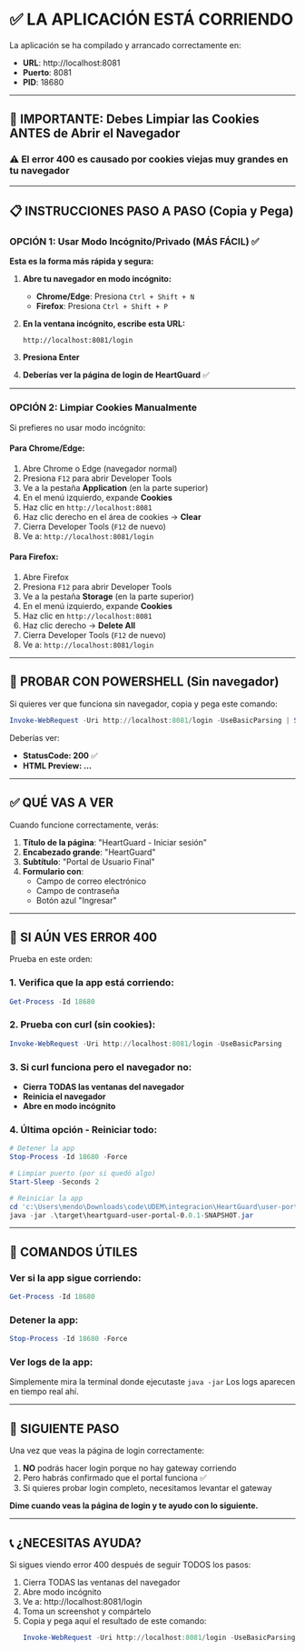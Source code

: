 # ✅ LA APLICACIÓN ESTÁ CORRIENDO

La aplicación se ha compilado y arrancado correctamente en:
- **URL**: http://localhost:8081
- **Puerto**: 8081
- **PID**: 18680

---

## 🔴 IMPORTANTE: Debes Limpiar las Cookies ANTES de Abrir el Navegador

### ⚠️ El error 400 es causado por cookies viejas muy grandes en tu navegador

---

## 📋 INSTRUCCIONES PASO A PASO (Copia y Pega)

### OPCIÓN 1: Usar Modo Incógnito/Privado (MÁS FÁCIL) ✅

**Esta es la forma más rápida y segura:**

1. **Abre tu navegador en modo incógnito:**
   - **Chrome/Edge**: Presiona `Ctrl + Shift + N`
   - **Firefox**: Presiona `Ctrl + Shift + P`

2. **En la ventana incógnito, escribe esta URL:**
   ```
   http://localhost:8081/login
   ```

3. **Presiona Enter**

4. **Deberías ver la página de login de HeartGuard** ✅

---

### OPCIÓN 2: Limpiar Cookies Manualmente

Si prefieres no usar modo incógnito:

#### Para Chrome/Edge:
1. Abre Chrome o Edge (navegador normal)
2. Presiona `F12` para abrir Developer Tools
3. Ve a la pestaña **Application** (en la parte superior)
4. En el menú izquierdo, expande **Cookies**
5. Haz clic en `http://localhost:8081`
6. Haz clic derecho en el área de cookies → **Clear**
7. Cierra Developer Tools (`F12` de nuevo)
8. Ve a: `http://localhost:8081/login`

#### Para Firefox:
1. Abre Firefox
2. Presiona `F12` para abrir Developer Tools
3. Ve a la pestaña **Storage** (en la parte superior)
4. En el menú izquierdo, expande **Cookies**
5. Haz clic en `http://localhost:8081`
6. Haz clic derecho → **Delete All**
7. Cierra Developer Tools (`F12` de nuevo)
8. Ve a: `http://localhost:8081/login`

---

## 🧪 PROBAR CON POWERSHELL (Sin navegador)

Si quieres ver que funciona sin navegador, copia y pega este comando:

```powershell
Invoke-WebRequest -Uri http://localhost:8081/login -UseBasicParsing | Select-Object StatusCode, @{Name='HTML Preview';Expression={$_.Content.Substring(0,200)}}
```

Deberías ver:
- **StatusCode: 200** ✅
- **HTML Preview: <!DOCTYPE html>...**

---

## ✅ QUÉ VAS A VER

Cuando funcione correctamente, verás:

1. **Título de la página**: "HeartGuard - Iniciar sesión"
2. **Encabezado grande**: "HeartGuard"
3. **Subtítulo**: "Portal de Usuario Final"
4. **Formulario con**:
   - Campo de correo electrónico
   - Campo de contraseña
   - Botón azul "Ingresar"

---

## 🐛 SI AÚN VES ERROR 400

Prueba en este orden:

### 1. Verifica que la app está corriendo:
```powershell
Get-Process -Id 18680
```

### 2. Prueba con curl (sin cookies):
```powershell
Invoke-WebRequest -Uri http://localhost:8081/login -UseBasicParsing
```

### 3. Si curl funciona pero el navegador no:
- **Cierra TODAS las ventanas del navegador**
- **Reinicia el navegador**
- **Abre en modo incógnito**

### 4. Última opción - Reiniciar todo:
```powershell
# Detener la app
Stop-Process -Id 18680 -Force

# Limpiar puerto (por si quedó algo)
Start-Sleep -Seconds 2

# Reiniciar la app
cd 'c:\Users\mendo\Downloads\code\UDEM\integracion\HeartGuard\user-portal'
java -jar .\target\heartguard-user-portal-0.0.1-SNAPSHOT.jar
```

---

## 📝 COMANDOS ÚTILES

### Ver si la app sigue corriendo:
```powershell
Get-Process -Id 18680
```

### Detener la app:
```powershell
Stop-Process -Id 18680 -Force
```

### Ver logs de la app:
Simplemente mira la terminal donde ejecutaste `java -jar`
Los logs aparecen en tiempo real ahí.

---

## 🎯 SIGUIENTE PASO

Una vez que veas la página de login correctamente:

1. **NO** podrás hacer login porque no hay gateway corriendo
2. Pero habrás confirmado que el portal funciona ✅
3. Si quieres probar login completo, necesitamos levantar el gateway

**Dime cuando veas la página de login y te ayudo con lo siguiente.**

---

## 📞 ¿NECESITAS AYUDA?

Si sigues viendo error 400 después de seguir TODOS los pasos:

1. Cierra TODAS las ventanas del navegador
2. Abre modo incógnito
3. Ve a: http://localhost:8081/login
4. Toma un screenshot y compártelo
5. Copia y pega aquí el resultado de este comando:
   ```powershell
   Invoke-WebRequest -Uri http://localhost:8081/login -UseBasicParsing
   ```
